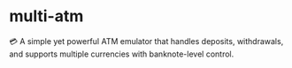 # multi-atm
💳 A simple yet powerful ATM emulator that handles deposits, withdrawals, and supports multiple currencies with banknote-level control.
